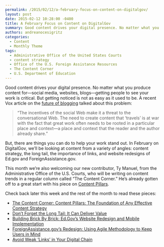 ```yaml
---
permalink: /2015/02/12/a-february-focus-on-content-on-digitalgov/
layout: post
date: 2015-02-12 10:28:00 -0400
title: A February Focus on Content on DigitalGov
summary: Good content drives your digital presence. No matter what you produce content for&mdash;social media, websites, blogs&mdash;getting people to see your work is critical. But getting noticed is not as easy as it used to be. A recent Vox article on the future of blogging talked about this problem\: &ldquo;The incentives of the social Web make
authors: andreanocesigritz
categories:
  - Content
  - Monthly Theme
tags:
  - Administrative Office of the United States Courts
  - content strategy
  - Office of the U.S. Foreign Assistance Resources
  - The Content Corner
  - U.S. Department of Education
---
```


Good content drives your digital presence. No matter what you produce content for—social media, websites, blogs—getting people to see your work is critical. But getting noticed is not as easy as it used to be. A recent Vox article on the [future of blogging](http://www.vox.com/2015/1/30/7948091/andrew-sullivan-leaving-blogging) talked about this problem:

> “The incentives of the social Web make it a threat to the conversational Web. The need to create content that ‘travels’ is at war with the fact that great work often needs to be rooted in a particular place and context—a place and context that the reader and the author already share.”

But, there are things you can do to help your work stand out. In February on DigitalGov, we’ll be looking at content from a variety of angles: content strategy, the long tail, the importance of links, and website redesigns of Ed.gov and ForeignAssistance.gov.

This month we’re also welcoming our new contributor, Ty Manuel, from the Administrative Office of the U.S. Courts, who will be writing on content trends in a regular column called “The Content Corner.” He’s already gotten off to a great start with his piece on [Content Pillars](https://www.WHATEVER/2015/02/09/the-content-corner-content-pillars-the-foundation-of-any-effective-content-strategy/ "The Content Corner: Content Pillars: The Foundation of Any Effective Content Strategy").

Check back later this week and the rest of the month to read these pieces:

  * [The Content Corner: Content Pillars: The Foundation of Any Effective Content Strategy](https://www.WHATEVER/2015/02/09/the-content-corner-content-pillars-the-foundation-of-any-effective-content-strategy/ "The Content Corner: Content Pillars: The Foundation of Any Effective Content Strategy")
  * [Don’t Forget the Long Tail: It Can Deliver Value](https://www.WHATEVER/2015/02/13/dont-forget-the-long-tail-it-can-deliver-value/ "Don’t Forget the Long Tail: It Can Deliver Value")
  * [Building Brick By Brick: Ed.Gov’s Website Redesign and Mobile Implementation](https://www.WHATEVER/2015/02/12/building-brick-by-brick-ed-govs-website-redesign-and-mobile-implementation/ "Building Brick by Brick: Ed.gov’s Website Redesign and Mobile Implementation")
  * [ForeignAssistance.gov’s Redesign: Using Agile Methodology to Keep Users in Mind](https://www.WHATEVER/2015/02/27/foreignassistance-govs-redesign-using-agile-methodology-to-keep-users-in-mind/)
  * [Avoid Weak ‘Links’ in Your Digital Chain](https://www.WHATEVER/2015/02/25/avoid-weak-links-in-your-digital-chain/)